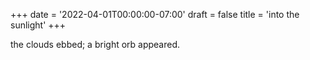 +++
date = '2022-04-01T00:00:00-07:00'
draft = false
title = 'into the sunlight'
+++

the clouds ebbed; a bright orb appeared.
